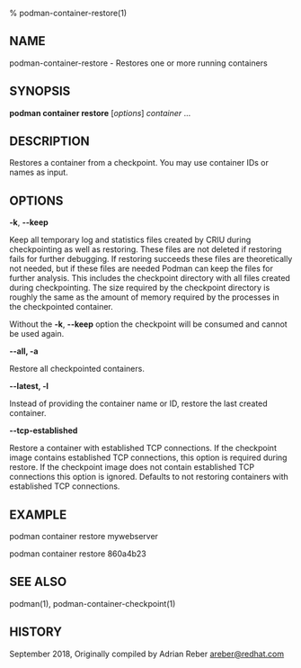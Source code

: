 % podman-container-restore(1)

## NAME
podman\-container\-restore - Restores one or more running containers

## SYNOPSIS
**podman container restore** [*options*] *container* ...

## DESCRIPTION
Restores a container from a checkpoint. You may use container IDs or names as input.

## OPTIONS
**-k**, **--keep**

Keep all temporary log and statistics files created by CRIU during
checkpointing as well as restoring. These files are not deleted if restoring
fails for further debugging. If restoring succeeds these files are
theoretically not needed, but if these files are needed Podman can keep the
files for further analysis. This includes the checkpoint directory with all
files created during checkpointing. The size required by the checkpoint
directory is roughly the same as the amount of memory required by the
processes in the checkpointed container.

Without the **-k**, **--keep** option the checkpoint will be consumed and cannot be used
again.

**--all, -a**

Restore all checkpointed containers.

**--latest, -l**

Instead of providing the container name or ID, restore the last created container.

**--tcp-established**

Restore a container with established TCP connections. If the checkpoint image
contains established TCP connections, this option is required during restore.
If the checkpoint image does not contain established TCP connections this
option is ignored. Defaults to not restoring containers with established TCP
connections.

## EXAMPLE

podman container restore mywebserver

podman container restore 860a4b23

## SEE ALSO
podman(1), podman-container-checkpoint(1)

## HISTORY
September 2018, Originally compiled by Adrian Reber <areber@redhat.com>
